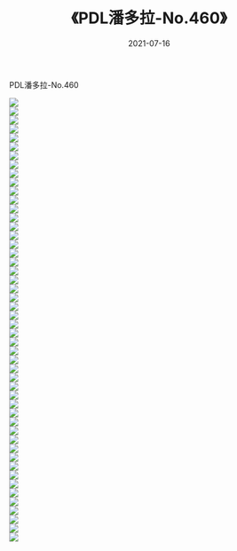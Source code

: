 ﻿---
layout: post
title:  《PDL潘多拉-No.460》
date:   2021-07-16
img: http://img.660000.xyz/Sharelink/网络美图/2021/PDL潘多拉-No.460/000.jpg
categories: [美女, 清纯, 唯美]
---

PDL潘多拉-No.460

  ![](http://img.660000.xyz/Sharelink/网络美图/2021/PDL潘多拉-No.460/001.jpg) <br> ![](http://img.660000.xyz/Sharelink/网络美图/2021/PDL潘多拉-No.460/002.jpg) <br> ![](http://img.660000.xyz/Sharelink/网络美图/2021/PDL潘多拉-No.460/003.jpg) <br> ![](http://img.660000.xyz/Sharelink/网络美图/2021/PDL潘多拉-No.460/004.jpg) <br> ![](http://img.660000.xyz/Sharelink/网络美图/2021/PDL潘多拉-No.460/005.jpg) <br> ![](http://img.660000.xyz/Sharelink/网络美图/2021/PDL潘多拉-No.460/006.jpg) <br> ![](http://img.660000.xyz/Sharelink/网络美图/2021/PDL潘多拉-No.460/007.jpg) <br> ![](http://img.660000.xyz/Sharelink/网络美图/2021/PDL潘多拉-No.460/008.jpg) <br> ![](http://img.660000.xyz/Sharelink/网络美图/2021/PDL潘多拉-No.460/009.jpg) <br> ![](http://img.660000.xyz/Sharelink/网络美图/2021/PDL潘多拉-No.460/010.jpg) <br> ![](http://img.660000.xyz/Sharelink/网络美图/2021/PDL潘多拉-No.460/011.jpg) <br> ![](http://img.660000.xyz/Sharelink/网络美图/2021/PDL潘多拉-No.460/012.jpg) <br> ![](http://img.660000.xyz/Sharelink/网络美图/2021/PDL潘多拉-No.460/013.jpg) <br> ![](http://img.660000.xyz/Sharelink/网络美图/2021/PDL潘多拉-No.460/014.jpg) <br> ![](http://img.660000.xyz/Sharelink/网络美图/2021/PDL潘多拉-No.460/015.jpg) <br> ![](http://img.660000.xyz/Sharelink/网络美图/2021/PDL潘多拉-No.460/016.jpg) <br> ![](http://img.660000.xyz/Sharelink/网络美图/2021/PDL潘多拉-No.460/017.jpg) <br> ![](http://img.660000.xyz/Sharelink/网络美图/2021/PDL潘多拉-No.460/018.jpg) <br> ![](http://img.660000.xyz/Sharelink/网络美图/2021/PDL潘多拉-No.460/019.jpg) <br> ![](http://img.660000.xyz/Sharelink/网络美图/2021/PDL潘多拉-No.460/020.jpg) <br> ![](http://img.660000.xyz/Sharelink/网络美图/2021/PDL潘多拉-No.460/021.jpg) <br> ![](http://img.660000.xyz/Sharelink/网络美图/2021/PDL潘多拉-No.460/022.jpg) <br> ![](http://img.660000.xyz/Sharelink/网络美图/2021/PDL潘多拉-No.460/023.jpg) <br> ![](http://img.660000.xyz/Sharelink/网络美图/2021/PDL潘多拉-No.460/024.jpg) <br> ![](http://img.660000.xyz/Sharelink/网络美图/2021/PDL潘多拉-No.460/025.jpg) <br> ![](http://img.660000.xyz/Sharelink/网络美图/2021/PDL潘多拉-No.460/026.jpg) <br> ![](http://img.660000.xyz/Sharelink/网络美图/2021/PDL潘多拉-No.460/027.jpg) <br> ![](http://img.660000.xyz/Sharelink/网络美图/2021/PDL潘多拉-No.460/028.jpg) <br> ![](http://img.660000.xyz/Sharelink/网络美图/2021/PDL潘多拉-No.460/029.jpg) <br> ![](http://img.660000.xyz/Sharelink/网络美图/2021/PDL潘多拉-No.460/030.jpg) <br> ![](http://img.660000.xyz/Sharelink/网络美图/2021/PDL潘多拉-No.460/031.jpg) <br> ![](http://img.660000.xyz/Sharelink/网络美图/2021/PDL潘多拉-No.460/032.jpg) <br> ![](http://img.660000.xyz/Sharelink/网络美图/2021/PDL潘多拉-No.460/033.jpg) <br> ![](http://img.660000.xyz/Sharelink/网络美图/2021/PDL潘多拉-No.460/034.jpg) <br> ![](http://img.660000.xyz/Sharelink/网络美图/2021/PDL潘多拉-No.460/035.jpg) <br> ![](http://img.660000.xyz/Sharelink/网络美图/2021/PDL潘多拉-No.460/036.jpg) <br> ![](http://img.660000.xyz/Sharelink/网络美图/2021/PDL潘多拉-No.460/037.jpg) <br> ![](http://img.660000.xyz/Sharelink/网络美图/2021/PDL潘多拉-No.460/038.jpg) <br> ![](http://img.660000.xyz/Sharelink/网络美图/2021/PDL潘多拉-No.460/039.jpg) <br> ![](http://img.660000.xyz/Sharelink/网络美图/2021/PDL潘多拉-No.460/040.jpg) <br> ![](http://img.660000.xyz/Sharelink/网络美图/2021/PDL潘多拉-No.460/041.jpg) <br> ![](http://img.660000.xyz/Sharelink/网络美图/2021/PDL潘多拉-No.460/042.jpg) <br> ![](http://img.660000.xyz/Sharelink/网络美图/2021/PDL潘多拉-No.460/043.jpg) <br> ![](http://img.660000.xyz/Sharelink/网络美图/2021/PDL潘多拉-No.460/044.jpg) <br> ![](http://img.660000.xyz/Sharelink/网络美图/2021/PDL潘多拉-No.460/045.jpg) <br> ![](http://img.660000.xyz/Sharelink/网络美图/2021/PDL潘多拉-No.460/046.jpg) <br> ![](http://img.660000.xyz/Sharelink/网络美图/2021/PDL潘多拉-No.460/047.jpg) <br> ![](http://img.660000.xyz/Sharelink/网络美图/2021/PDL潘多拉-No.460/048.jpg) <br> ![](http://img.660000.xyz/Sharelink/网络美图/2021/PDL潘多拉-No.460/049.jpg) <br> ![](http://img.660000.xyz/Sharelink/网络美图/2021/PDL潘多拉-No.460/050.jpg) <br>